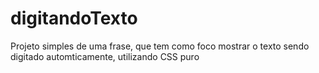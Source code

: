# digitandoTexto
 Projeto simples de uma frase, que tem como foco mostrar o texto sendo digitado automticamente, utilizando CSS puro
